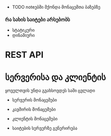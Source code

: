 
- TODO noteებში მქონდა მონაცემთა ბაზებზე
 
<!-- v -->

### რა სახის საიტები არსებობს
- სტატიკური
- დინამიური


# REST API
# სერვერისა და კლიენტის

ყოველთვის უნდა გვახსოვდეს სამი ცვლადი
- სერვერის მონაცემები
- კავშირის მონაცემები
- კლიენტის მონაცემები

- საიტების სერვერზე გენერირება

